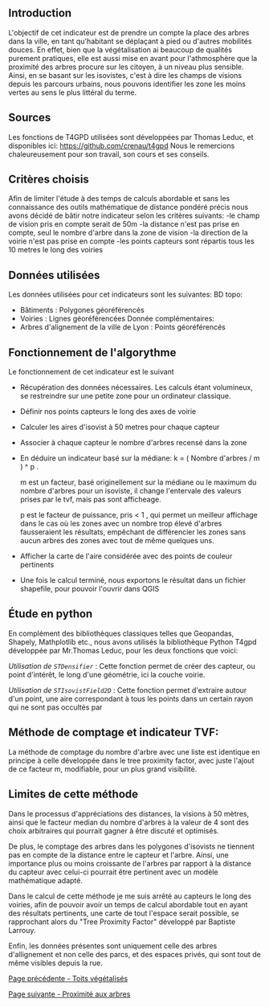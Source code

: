 ## Introduction
L'objectif de cet indicateur est de prendre un compte la place des arbres dans la ville, en tant qu'habitant se déplaçant à pied ou d'autres mobilités douces. En effet, bien que la végétalisation ai beaucoup de qualités purement pratiques, elle est aussi mise en avant pour l'athmosphère que la proximité des arbres procure sur les citoyen, à un niveau plus sensible. Ainsi, en se basant sur les isovistes, c'est à dire les champs de visions depuis les parcours urbains, nous pouvons identifier les zone les moins vertes au sens le plus littéral du terme. 

## Sources
Les fonctions de T4GPD utilisées sont développées par Thomas Leduc, et disponibles ici: https://github.com/crenau/t4gpd
Nous le remercions chaleureusement pour son travail, son cours et ses conseils.

## Critères choisis
Afin de limiter l'étude à des temps de calculs abordable et sans les connaissance des outils mathématique de distance pondéré précis nous avons décidé de bâtir notre indicateur selon les critères suivants: 
-le champ de vision pris en compte serait de 50m
-la distance n'est pas prise en compte, seul le nombre d'arbre dans la zone de vision
-la direction de la voirie n'est pas prise en compte
-les points capteurs sont répartis tous les 10 metres le long des voiries

## Données utilisées
Les données utilisées pour cet indicateurs sont les suivantes:
BD topo:
- Bâtiments : Polygones géoréférencés
- Voiries : Lignes géoréférencées
Donnée complémentaires:
- Arbres d'alignement de la ville de Lyon : Points géoréférencés

## Fonctionnement de l'algorythme
Le fonctionnement de cet indicateur est le suivant
* Récupération des données nécessaires. Les calculs étant volumineux, se restreindre sur une petite zone pour un ordinateur classique.
* Définir nos points capteurs le long des axes de voirie
* Calculer les aires d'isovist à 50 metres pour chaque capteur
* Associer à chaque capteur le nombre d'arbres recensé dans la zone
* En déduire un indicateur basé sur la médiane: k = ( Nombre d'arbres / m ) ^ p .
     
     m est un facteur, basé originellement sur la médiane ou le maximum du nombre d'arbres pour un isoviste, il change l'entervale des valeurs prises par le tvf, mais pas sont afficheage.
     
    p est le facteur de puissance, pris < 1 ,  qui permet un meilleur affichage dans le cas où les zones avec un nombre trop élevé d'arbres fausseraient les résultats, empêchant de différencier les zones sans aucun arbres des zones avec tout de même quelques  uns. 
* Afficher la carte de l'aire considérée avec des points de couleur pertinents
* Une fois le calcul terminé, nous exportons le résultat dans un fichier shapefile, pour pouvoir l'ouvrir dans QGIS


## Étude en python
En complément des bibliothèques classiques telles que Geopandas, Shapely, Mathplotlib etc., nous avons utilisés la bibliothèque Python T4gpd développée par Mr.Thomas Leduc, pour les deux fonctions que voici:

*Utilisation de `STDensifier`* : 
Cette fonction permet de créer des capteur, ou point d'intérêt, le long d'une géométrie, ici la couche voirie. 

*Utilisation de `STIsovistField2D`* : 
Cette fonction permet d'extraire autour d'un point, une aire correspondant à tous les points dans un certain rayon qui ne sont pas occultés par

## Méthode de comptage et indicateur TVF:

La méthode de comptage du nombre d'arbre avec une liste est identique en principe à celle développée dans le tree proximity factor, avec juste l'ajout de ce facteur m, modifiable, pour un plus grand visibilité.

## Limites de cette méthode

Dans le processus d'appréciations des distances, la visions à 50 mètres, ainsi que le facteur median du nombre d'arbres à la valeur de 4 sont des choix arbitraires qui pourrait gagner à être discuté et optimisés.

De plus, le comptage des arbres dans les polygones d'isovists ne tiennent pas en compte de la distance entre le capteur et l'arbre. Ainsi, une importance plus ou moins croissante de l'arbres par rapport à la distance du capteur avec celui-ci pourrait être pertinent avec un modèle mathématique adapté.

Dans le calcul de cette méthode je me suis arrêté au capteurs le long des voiries, afin de pouvoir avoir un temps de calcul abordable tout en ayant des résultats pertinents, une carte de tout l'espace serait possible, se rapprochant alors du "Tree Proximity Factor" développé par Baptiste Larrouy.

Enfin, les données présentes sont uniquement celle des arbres d'allignement et non celle des parcs, et des espaces privés, qui sont tout de même visibles depuis la rue.

[Page précédente - Toits végétalisés](VegetaLyon_Toits)

[Page suivante - Proximité aux arbres](VegetaLyon_Proximite-aux-arbres)